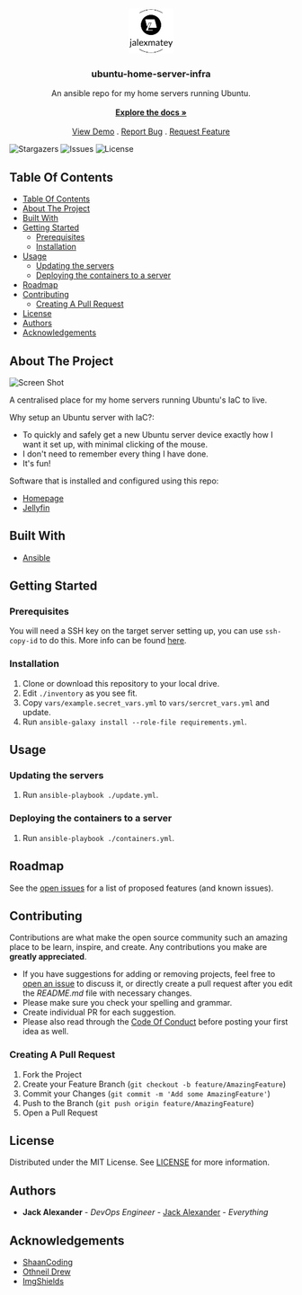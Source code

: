 <br/>
<p align="center">
  <a href="https://github.com/jalexmatey/ubuntu-home-server-infra">
    <img src="./images/logo.jpg" alt="Logo" width="80" height="80">
  </a>

  <h3 align="center">ubuntu-home-server-infra</h3>

  <p align="center">
    An ansible repo for my home servers running Ubuntu.
    <br/>
    <br/>
    <a href="https://github.com/jalexmatey/ubuntu-home-server-infra"><strong>Explore the docs »</strong></a>
    <br/>
    <br/>
    <a href="https://github.com/jalexmatey/ubuntu-home-server-infra">View Demo</a>
    .
    <a href="https://github.com/jalexmatey/ubuntu-home-server-infra/issues">Report Bug</a>
    .
    <a href="https://github.com/jalexmatey/ubuntu-home-server-infra/issues">Request Feature</a>
  </p>
</p>

![Stargazers](https://img.shields.io/github/stars/jalexmatey/ubuntu-home-server-infra?style=social) ![Issues](https://img.shields.io/github/issues/jalexmatey/ubuntu-home-server-infra) ![License](https://img.shields.io/github/license/jalexmatey/ubuntu-home-server-infra) 

## Table Of Contents

- [Table Of Contents](#table-of-contents)
- [About The Project](#about-the-project)
- [Built With](#built-with)
- [Getting Started](#getting-started)
  - [Prerequisites](#prerequisites)
  - [Installation](#installation)
- [Usage](#usage)
  - [Updating the servers](#updating-the-servers)
  - [Deploying the containers to a server](#deploying-the-containers-to-a-server)
- [Roadmap](#roadmap)
- [Contributing](#contributing)
  - [Creating A Pull Request](#creating-a-pull-request)
- [License](#license)
- [Authors](#authors)
- [Acknowledgements](#acknowledgements)

## About The Project

![Screen Shot](images/screenshot.png)

A centralised place for my home servers running Ubuntu's IaC to live.

Why setup an Ubuntu server with IaC?:
* To quickly and safely get a new Ubuntu server device exactly how I want it set up, with minimal clicking of the mouse.
* I don't need to remember every thing I have done.
* It's fun!

Software that is installed and configured using this repo:
* [Homepage](https://gethomepage.dev/latest/)
* [Jellyfin](https://jellyfin.org/)

## Built With

* [Ansible](https://www.ansible.com/)

## Getting Started


### Prerequisites

You will need a SSH key on the target server setting up, you can use `ssh-copy-id` to do this. More info can be found [here](https://www.ssh.com/academy/ssh/copy-id).


### Installation

1. Clone or download this repository to your local drive.
2. Edit `./inventory` as you see fit.
3. Copy `vars/example.secret_vars.yml` to `vars/sercret_vars.yml` and update.
4. Run `ansible-galaxy install --role-file requirements.yml`.

## Usage

### Updating the servers

1. Run `ansible-playbook ./update.yml`.

### Deploying the containers to a server

1. Run `ansible-playbook ./containers.yml`.

## Roadmap

See the [open issues](https://github.com/jalexmatey/ubuntu-home-server-infra/issues) for a list of proposed features (and known issues).

## Contributing

Contributions are what make the open source community such an amazing place to be learn, inspire, and create. Any contributions you make are **greatly appreciated**.
* If you have suggestions for adding or removing projects, feel free to [open an issue](https://github.com/jalexmatey/ubuntu-home-server-infra/issues/new) to discuss it, or directly create a pull request after you edit the *README.md* file with necessary changes.
* Please make sure you check your spelling and grammar.
* Create individual PR for each suggestion.
* Please also read through the [Code Of Conduct](https://github.com/jalexmatey/ubuntu-home-server-infra/blob/main/CODE_OF_CONDUCT.md) before posting your first idea as well.

### Creating A Pull Request

1. Fork the Project
2. Create your Feature Branch (`git checkout -b feature/AmazingFeature`)
3. Commit your Changes (`git commit -m 'Add some AmazingFeature'`)
4. Push to the Branch (`git push origin feature/AmazingFeature`)
5. Open a Pull Request

## License

Distributed under the MIT License. See [LICENSE](https://github.com/jalexmatey/ubuntu-home-server-infra/blob/main/LICENSE.md) for more information.

## Authors

* **Jack Alexander** - *DevOps Engineer* - [Jack Alexander](https://github.com/jalexmatey) - *Everything*

## Acknowledgements

* [ShaanCoding](https://github.com/ShaanCoding/)
* [Othneil Drew](https://github.com/othneildrew/Best-README-Template)
* [ImgShields](https://shields.io/)
